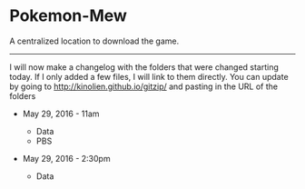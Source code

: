 # Pokemon-Mew
A centralized location to download the game.

* * *

I will now make a changelog with the folders that were changed starting today. If I only added a few files, I will link to them directly. You can update by going to http://kinolien.github.io/gitzip/ and pasting in the URL of the folders

* May 29, 2016 - 11am
  * Data
  * PBS

* May 29, 2016 - 2:30pm
  * Data
